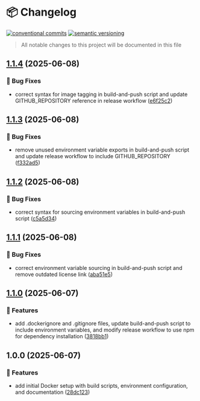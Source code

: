 # 📦 Changelog
[![conventional commits](https://img.shields.io/badge/conventional%20commits-1.0.0-yellow.svg)](https://conventionalcommits.org)
[![semantic versioning](https://img.shields.io/badge/semantic%20versioning-2.0.0-green.svg)](https://semver.org)
> All notable changes to this project will be documented in this file


## [1.1.4](https://github.com/humlab/cwb-container/compare/v1.1.3...v1.1.4) (2025-06-08)

### 🐛 Bug Fixes

* correct syntax for image tagging in build-and-push script and update GITHUB_REPOSITORY reference in release workflow ([e6f25c2](https://github.com/humlab/cwb-container/commit/e6f25c2c004ec8f6bd34d98fe0f451dd5e974678))

## [1.1.3](https://github.com/humlab/cwb-container/compare/v1.1.2...v1.1.3) (2025-06-08)

### 🐛 Bug Fixes

* remove unused environment variable exports in build-and-push script and update release workflow to include GITHUB_REPOSITORY ([f332ad5](https://github.com/humlab/cwb-container/commit/f332ad50f7d72b31e76e5422d337b144ac9d53ac))

## [1.1.2](https://github.com/humlab/cwb-container/compare/v1.1.1...v1.1.2) (2025-06-08)

### 🐛 Bug Fixes

* correct syntax for sourcing environment variables in build-and-push script ([c5a5d34](https://github.com/humlab/cwb-container/commit/c5a5d3476580f0e75559a392f0963e2f25a135ea))

## [1.1.1](https://github.com/humlab/cwb-container/compare/v1.1.0...v1.1.1) (2025-06-08)

### 🐛 Bug Fixes

* correct environment variable sourcing in build-and-push script and remove outdated license link ([aba51e5](https://github.com/humlab/cwb-container/commit/aba51e55e4ff1600ee16d2faa1633be625c8555a))

## [1.1.0](https://github.com/humlab/cwb-container/compare/v1.0.0...v1.1.0) (2025-06-07)

### 🍕 Features

* add .dockerignore and .gitignore files, update build-and-push script to include environment variables, and modify release workflow to use npm for dependency installation ([3818bb1](https://github.com/humlab/cwb-container/commit/3818bb151e3cff5077a7a744b9813c9834c16155))

## 1.0.0 (2025-06-07)

### 🍕 Features

* add initial Docker setup with build scripts, environment configuration, and documentation ([28dc123](https://github.com/humlab/cwb-container/commit/28dc12363379f4ff69764e023eec38a8ab2c86e3))
